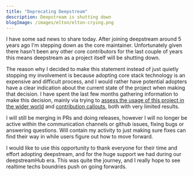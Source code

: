 ```yaml
---
title: "Deprecating Deepstream" 
description: Deepstream is shutting down
blogImage: /images/elton/elton-crying.png
---
```


I have some sad news to share today. After joining deepstream around 5 years ago I'm stepping down as the core maintainer. Unfortunately given there hasn't been any other core contributors for the last couple of years this means deepstream as a project itself will be shutting down.

The reason why I decided to make this statement instead of just quietly stopping my involvement is because adopting core stack technology is an expensive and difficult process, and I would rather have potential adopters have a clear indication about the current state of the project when making that decision. I have spent the last few months gathering information to make this decision, mainly via trying to [assess the usage of this project in the wider world](https://github.com/deepstreamIO/deepstream.io/issues/1049) and [contribution callouts](https://github.com/deepstreamIO/deepstream.io/issues/1030), both with very limited results.

I will still be merging in PRs and doing releases, however I will no longer be active within the communication channels or github issues, fixing bugs or answering questions. Will contain my activity to just making sure fixes can find their way in while users figure out how to move forward.

I would like to use this opportunity to thank everyone for their time and effort adopting deepstream, and for the huge support we had during our deepstreamHub era. This was quite the journey, and I really hope to see realtime techs boundries push on going forwards.
